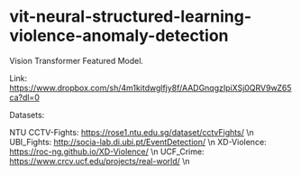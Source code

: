 # vit-neural-structured-learning-violence-anomaly-detection

Vision Transformer Featured Model.

  Link: https://www.dropbox.com/sh/4m1kitdwglfjy8f/AADGnqgzIpiXSj0QRV9wZ65ca?dl=0


Datasets:

  NTU CCTV-Fights: https://rose1.ntu.edu.sg/dataset/cctvFights/ \n
  UBI_Fights: http://socia-lab.di.ubi.pt/EventDetection/ \n
  XD-Violence: https://roc-ng.github.io/XD-Violence/ \n
  UCF_Crime: https://www.crcv.ucf.edu/projects/real-world/ \n
